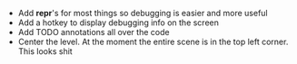 - Add __repr__'s for most things so debugging is easier and more useful
- Add a hotkey to display debugging info on the screen
- Add TODO annotations all over the code
- Center the level. At the moment the entire scene is in the top left corner.
  This looks shit
